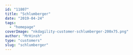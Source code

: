 ```yaml
---
id: "11807"
title: "Schlumberger"
date: "2019-04-24"
tags: 
  - "homepage"
coverImage: "nkdagility-customer-schlumberger-200x75.png"
author: "MrHinsh"
type: "customers"
slug: "schlumberger"
---
```



